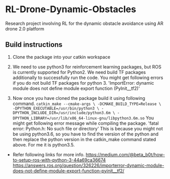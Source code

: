 # RL-Drone-Dynamic-Obstacles
Research project involving RL for the dynamic obstacle avoidance using AR drone 2.0 platform 

## Build instructions 

1. Clone the package into your catkin workspace
2. We need to use python3 for reinforcement learning packages, but ROS is currently supported for Python2. We need build TF packages additionally to successfully run the code. You might get following errors if you do not build TF packages for python 3.
'ImportError: dynamic module does not define module export function (PyInit__tf2)'

3. Now once you have cloned the package build it using following command.
`catkin_make --cmake-args \
            -DCMAKE_BUILD_TYPE=Release \
            -DPYTHON_EXECUTABLE=/usr/bin/python3 \
            -DPYTHON_INCLUDE_DIR=/usr/include/python3.6m \
            -DPYTHON_LIBRARY=/usr/lib/x86_64-linux-gnu/libpython3.6m.so`
You might get following error message while compiling the package.
'fatal error: Python.h: No such file or directory'
This is because you might not be using python3.6, so you have to find the version of the python and then replace the python version in the catkin_make command stated above. For me it is python3.5. 
* Refer following links for more info.
 https://medium.com/@beta_b0t/how-to-setup-ros-with-python-3-44a69ca36674
 https://answers.ros.org/question/326226/importerror-dynamic-module-does-not-define-module-export-function-pyinit__tf2/
